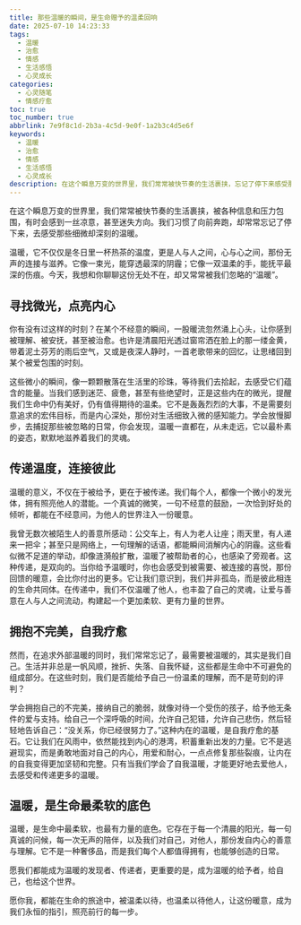 ```yaml
---
title: 那些温暖的瞬间，是生命赠予的温柔回响
date: 2025-07-10 14:23:33
tags:
  - 温暖
  - 治愈
  - 情感
  - 生活感悟
  - 心灵成长
categories:
  - 心灵随笔
  - 情感疗愈
toc: true
toc_number: true
abbrlink: 7e9f8c1d-2b3a-4c5d-9e0f-1a2b3c4d5e6f
keywords:
  - 温暖
  - 治愈
  - 情感
  - 生活感悟
  - 心灵成长
description: 在这个瞬息万变的世界里，我们常常被快节奏的生活裹挟，忘记了停下来感受那些细微却深刻的温暖。本文将带你一同探寻，如何在日常点滴中发现、传递并拥抱这份生命中最柔软的力量，让它成为我们前行的光，治愈内心的伤，连接彼此的心。
---
```


在这个瞬息万变的世界里，我们常常被快节奏的生活裹挟，被各种信息和压力包围，有时会感到一丝凉意，甚至迷失方向。我们习惯了向前奔跑，却常常忘记了停下来，去感受那些细微却深刻的温暖。

温暖，它不仅仅是冬日里一杯热茶的温度，更是人与人之间，心与心之间，那份无声的连接与滋养。它像一束光，能穿透最深的阴霾；它像一双温柔的手，能抚平最深的伤痕。今天，我想和你聊聊这份无处不在，却又常常被我们忽略的“温暖”。

## 寻找微光，点亮内心

你有没有过这样的时刻？在某个不经意的瞬间，一股暖流忽然涌上心头，让你感到被理解、被安抚，甚至被治愈。也许是清晨阳光透过窗帘洒在脸上的那一缕金黄，带着泥土芬芳的雨后空气，又或是夜深人静时，一首老歌带来的回忆，让思绪回到某个被爱包围的时刻。

这些微小的瞬间，像一颗颗散落在生活里的珍珠，等待我们去拾起，去感受它们蕴含的能量。当我们感到迷茫、疲惫，甚至有些绝望时，正是这些内在的微光，提醒我们生命中仍有美好，仍有值得期待的温柔。它不是轰轰烈烈的大事，不是需要刻意追求的宏伟目标，而是内心深处，那份对生活细致入微的感知能力。学会放慢脚步，去捕捉那些被忽略的日常，你会发现，温暖一直都在，从未走远，它以最朴素的姿态，默默地滋养着我们的灵魂。

## 传递温度，连接彼此

温暖的意义，不仅在于被给予，更在于被传递。我们每个人，都像一个微小的发光体，拥有照亮他人的潜能。一个真诚的微笑，一句不经意的鼓励，一次恰到好处的倾听，都能在不经意间，为他人的世界注入一份暖意。

我曾无数次被陌生人的善意所感动：公交车上，有人为老人让座；雨天里，有人递来一把伞；甚至只是网络上，一句理解的话语，都能瞬间消解内心的阴霾。这些看似微不足道的举动，却像涟漪般扩散，温暖了被帮助者的心，也感染了旁观者。这种传递，是双向的。当你给予温暖时，你也会感受到被需要、被连接的喜悦，那份回馈的暖意，会比你付出的更多。它让我们意识到，我们并非孤岛，而是彼此相连的生命共同体。在传递中，我们不仅温暖了他人，也丰盈了自己的灵魂，让爱与善意在人与人之间流动，构建起一个更加柔软、更有力量的世界。

## 拥抱不完美，自我疗愈

然而，在追求外部温暖的同时，我们常常忘记了，最需要被温暖的，其实是我们自己。生活并非总是一帆风顺，挫折、失落、自我怀疑，这些都是生命中不可避免的组成部分。在这些时刻，我们是否能给予自己一份温柔的理解，而不是苛刻的评判？

学会拥抱自己的不完美，接纳自己的脆弱，就像对待一个受伤的孩子，给予他无条件的爱与支持。给自己一个深呼吸的时间，允许自己犯错，允许自己悲伤，然后轻轻地告诉自己：“没关系，你已经很努力了。”这种内在的温暖，是自我疗愈的基石。它让我们在风雨中，依然能找到内心的港湾，积蓄重新出发的力量。它不是逃避现实，而是勇敢地面对自己的内心，用爱和耐心，一点点修复那些裂痕，让内在的自我变得更加坚韧和完整。只有当我们学会了自我温暖，才能更好地去爱他人，去感受和传递更多的温暖。

## 温暖，是生命最柔软的底色

温暖，是生命中最柔软，也最有力量的底色。它存在于每一个清晨的阳光，每一句真诚的问候，每一次无声的陪伴，以及我们对自己，对他人，那份发自内心的善意与理解。它不是一种奢侈品，而是我们每个人都值得拥有，也能够创造的日常。

愿我们都能成为温暖的发现者、传递者，更重要的是，成为温暖的给予者，给自己，也给这个世界。

愿你我，都能在生命的旅途中，被温柔以待，也温柔以待他人，让这份暖意，成为我们永恒的指引，照亮前行的每一步。
